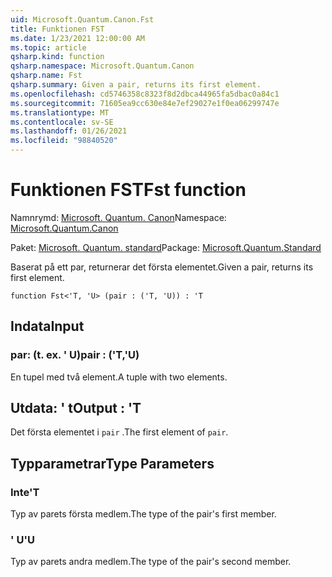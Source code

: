```yaml
---
uid: Microsoft.Quantum.Canon.Fst
title: Funktionen FST
ms.date: 1/23/2021 12:00:00 AM
ms.topic: article
qsharp.kind: function
qsharp.namespace: Microsoft.Quantum.Canon
qsharp.name: Fst
qsharp.summary: Given a pair, returns its first element.
ms.openlocfilehash: cd5746358c8323f8d2dbca44965fa5dbac0a84c1
ms.sourcegitcommit: 71605ea9cc630e84e7ef29027e1f0ea06299747e
ms.translationtype: MT
ms.contentlocale: sv-SE
ms.lasthandoff: 01/26/2021
ms.locfileid: "98840520"
---
```

# <a name="fst-function"></a><span data-ttu-id="0f44d-102">Funktionen FST</span><span class="sxs-lookup"><span data-stu-id="0f44d-102">Fst function</span></span>

<span data-ttu-id="0f44d-103">Namnrymd: [Microsoft. Quantum. Canon](xref:Microsoft.Quantum.Canon)</span><span class="sxs-lookup"><span data-stu-id="0f44d-103">Namespace: [Microsoft.Quantum.Canon](xref:Microsoft.Quantum.Canon)</span></span>

<span data-ttu-id="0f44d-104">Paket: [Microsoft. Quantum. standard](https://nuget.org/packages/Microsoft.Quantum.Standard)</span><span class="sxs-lookup"><span data-stu-id="0f44d-104">Package: [Microsoft.Quantum.Standard](https://nuget.org/packages/Microsoft.Quantum.Standard)</span></span>


<span data-ttu-id="0f44d-105">Baserat på ett par, returnerar det första elementet.</span><span class="sxs-lookup"><span data-stu-id="0f44d-105">Given a pair, returns its first element.</span></span>

```qsharp
function Fst<'T, 'U> (pair : ('T, 'U)) : 'T
```


## <a name="input"></a><span data-ttu-id="0f44d-106">Indata</span><span class="sxs-lookup"><span data-stu-id="0f44d-106">Input</span></span>

### <a name="pair--tu"></a><span data-ttu-id="0f44d-107">par: (t. ex. ' U)</span><span class="sxs-lookup"><span data-stu-id="0f44d-107">pair : ('T,'U)</span></span>

<span data-ttu-id="0f44d-108">En tupel med två element.</span><span class="sxs-lookup"><span data-stu-id="0f44d-108">A tuple with two elements.</span></span>



## <a name="output--t"></a><span data-ttu-id="0f44d-109">Utdata: ' t</span><span class="sxs-lookup"><span data-stu-id="0f44d-109">Output : 'T</span></span>

<span data-ttu-id="0f44d-110">Det första elementet i `pair` .</span><span class="sxs-lookup"><span data-stu-id="0f44d-110">The first element of `pair`.</span></span>

## <a name="type-parameters"></a><span data-ttu-id="0f44d-111">Typparametrar</span><span class="sxs-lookup"><span data-stu-id="0f44d-111">Type Parameters</span></span>

### <a name="t"></a><span data-ttu-id="0f44d-112">Inte</span><span class="sxs-lookup"><span data-stu-id="0f44d-112">'T</span></span>

<span data-ttu-id="0f44d-113">Typ av parets första medlem.</span><span class="sxs-lookup"><span data-stu-id="0f44d-113">The type of the pair's first member.</span></span>
### <a name="u"></a><span data-ttu-id="0f44d-114">' U</span><span class="sxs-lookup"><span data-stu-id="0f44d-114">'U</span></span>

<span data-ttu-id="0f44d-115">Typ av parets andra medlem.</span><span class="sxs-lookup"><span data-stu-id="0f44d-115">The type of the pair's second member.</span></span>